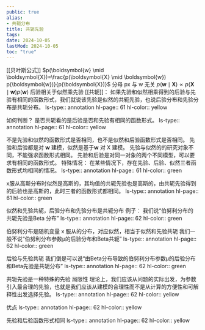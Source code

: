 ```yaml
---
public: true
alias:
- 共轭分布
title: 共轭先验
tags:
date: 2024-10-05
lastMod: 2024-10-05
toc: "true"
---
```


[[贝叶斯公式]] $p(\boldsymbol{w} \mid \boldsymbol{X})=\frac{p(\boldsymbol{X} \mid \boldsymbol{w}) p(\boldsymbol{w})}{p(\boldsymbol{X})}$
分母 px 与 w 无关
$p(\boldsymbol{w} \mid \boldsymbol{X}) \propto p(\boldsymbol{X} \mid \boldsymbol{w}) p(\boldsymbol{w})$
后验相关于似然乘先验
[[共轭]]： 如果先验和似然相乘得到的后验与先验有相同的函数形式，我们就说该先验是似然的共轭先验，也说后验分布和先验分布是共轭分布。
ls-type:: annotation
hl-page:: 61
hl-color:: yellow

如何判断？
是否共轭看的是后验是否和先验有相同的函数形式。
ls-type:: annotation
hl-page:: 61
hl-color:: yellow

不是先验和似然的函数形式是否相同，也不是似然和后验函数形式是否相同。
先验和后验都是对 $\boldsymbol{w}$ 建模，似然是基于$\boldsymbol{w}$ 对 X 建模。
先验与似然的的研究对象不同，不能强求函数形式相同。
先验和后验是对同一对象的两个不同模型，可以要求有相同的函数形式。
特殊情况： 在某些情况下，存在先验、后验、似然三者函数形式均相同的情况。
ls-type:: annotation
hl-page:: 61
hl-color:: green

x服从高斯分布时似然是高斯的，其均值的共轭先验也是高斯的，由共轭先验得到的后验也是高斯的，此时三者的函数形式都相同。
ls-type:: annotation
hl-page:: 61
hl-color:: green

似然和先验共轭，后验分布和先验分布是共轭分布
例子：
我们说“伯努利分布的共轭先验是Beta 分布”
ls-type:: annotation
hl-page:: 62
hl-color:: green

伯努利分布是随机变量 x 服从的分布，对应似然，相当于似然和先验共轭
我们一般不说“伯努利分布参数µ的后验分布和Beta共轭”
ls-type:: annotation
hl-page:: 62
hl-color:: green

后验与先验共轭
我们倒是可以说“由Beta分布导致的伯努利分布参数µ的后验分布和Beta先验是共轭分布”
ls-type:: annotation
hl-page:: 62
hl-color:: green

共轭先验是一种特殊的先验
局限性
理论上，我们应该从问题的实际出发，为参数引入最合理的先验，也就是我们应该从建模的合理性而不是从计算的方便性和可解释性出发选择先验。
ls-type:: annotation
hl-page:: 62
hl-color:: yellow

优点
ls-type:: annotation
hl-page:: 62
hl-color:: yellow

先验和后验函数形式相同
ls-type:: annotation
hl-page:: 62
hl-color:: yellow

